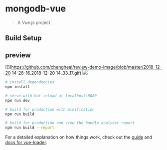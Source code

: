 # mongodb-vue

> A Vue.js project

## Build Setup

## preview
![](https://github.com/chengheai/review-demo-image/blob/master/2018-12-20 14-28-16.2018-12-20 14_33_17.gif)
![](https://github.com/chengheai/review-demo-image/blob/master/8uHDTt7UDw.gif)
``` bash
# install dependencies
npm install

# serve with hot reload at localhost:8080
npm run dev

# build for production with minification
npm run build

# build for production and view the bundle analyzer report
npm run build --report
```

For a detailed explanation on how things work, check out the [guide](http://vuejs-templates.github.io/webpack/) and [docs for vue-loader](http://vuejs.github.io/vue-loader).
